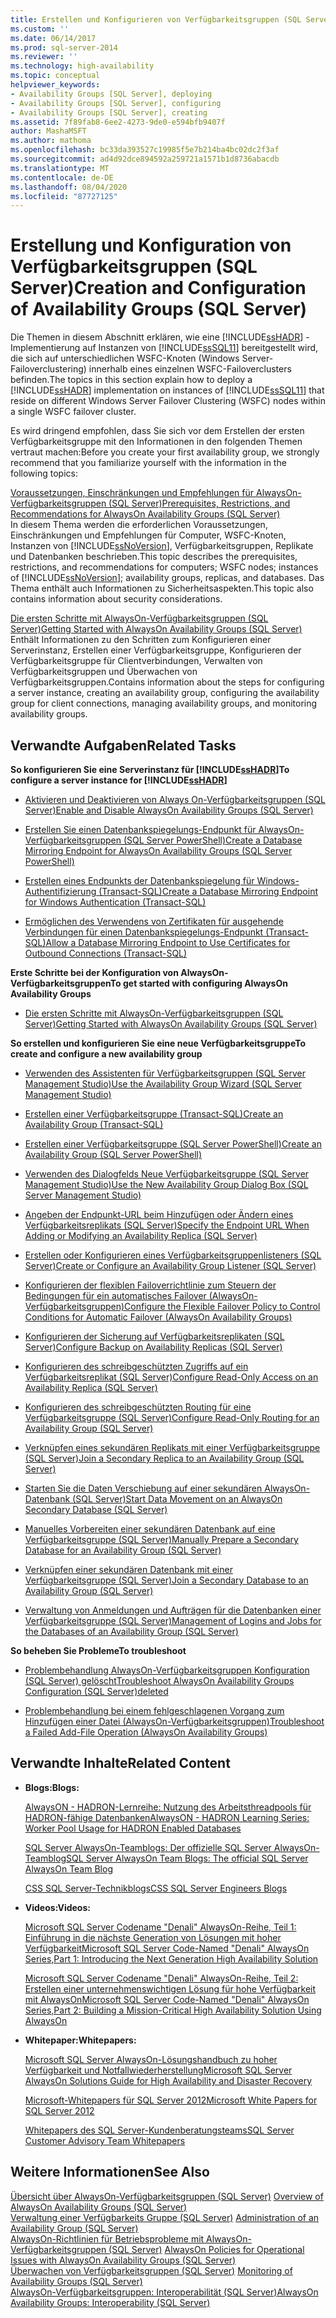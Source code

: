 ```yaml
---
title: Erstellen und Konfigurieren von Verfügbarkeitsgruppen (SQL Server) | Microsoft-Dokumentation
ms.custom: ''
ms.date: 06/14/2017
ms.prod: sql-server-2014
ms.reviewer: ''
ms.technology: high-availability
ms.topic: conceptual
helpviewer_keywords:
- Availability Groups [SQL Server], deploying
- Availability Groups [SQL Server], configuring
- Availability Groups [SQL Server], creating
ms.assetid: 7f89fab8-6ee2-4273-9de0-e594bfb9407f
author: MashaMSFT
ms.author: mathoma
ms.openlocfilehash: bc33da393527c19985f5e7b214ba4bc02dc2f3af
ms.sourcegitcommit: ad4d92dce894592a259721a1571b1d8736abacdb
ms.translationtype: MT
ms.contentlocale: de-DE
ms.lasthandoff: 08/04/2020
ms.locfileid: "87727125"
---
```

# <a name="creation-and-configuration-of-availability-groups-sql-server"></a><span data-ttu-id="f3d3f-102">Erstellung und Konfiguration von Verfügbarkeitsgruppen (SQL Server)</span><span class="sxs-lookup"><span data-stu-id="f3d3f-102">Creation and Configuration of Availability Groups (SQL Server)</span></span>
  <span data-ttu-id="f3d3f-103">Die Themen in diesem Abschnitt erklären, wie eine [!INCLUDE[ssHADR](../../../includes/sshadr-md.md)] -Implementierung auf Instanzen von [!INCLUDE[ssSQL11](../../../includes/sssql11-md.md)] bereitgestellt wird, die sich auf unterschiedlichen WSFC-Knoten (Windows Server-Failoverclustering) innerhalb eines einzelnen WSFC-Failoverclusters befinden.</span><span class="sxs-lookup"><span data-stu-id="f3d3f-103">The topics in this section explain how to deploy a [!INCLUDE[ssHADR](../../../includes/sshadr-md.md)] implementation on instances of [!INCLUDE[ssSQL11](../../../includes/sssql11-md.md)] that reside on different Windows Server Failover Clustering (WSFC) nodes within a single WSFC failover cluster.</span></span>  
  
 <span data-ttu-id="f3d3f-104">Es wird dringend empfohlen, dass Sie sich vor dem Erstellen der ersten Verfügbarkeitsgruppe mit den Informationen in den folgenden Themen vertraut machen:</span><span class="sxs-lookup"><span data-stu-id="f3d3f-104">Before you create your first availability group, we strongly recommend that you familiarize yourself with the information in the following topics:</span></span>  
  
 [<span data-ttu-id="f3d3f-105">Voraussetzungen, Einschränkungen und Empfehlungen für AlwaysOn-Verfügbarkeitsgruppen &#40;SQL Server&#41;</span><span class="sxs-lookup"><span data-stu-id="f3d3f-105">Prerequisites, Restrictions, and Recommendations for AlwaysOn Availability Groups &#40;SQL Server&#41;</span></span>](prereqs-restrictions-recommendations-always-on-availability.md)  
 <span data-ttu-id="f3d3f-106">In diesem Thema werden die erforderlichen Voraussetzungen, Einschränkungen und Empfehlungen für Computer, WSFC-Knoten, Instanzen von [!INCLUDE[ssNoVersion](../../../includes/ssnoversion-md.md)], Verfügbarkeitsgruppen, Replikate und Datenbanken beschrieben.</span><span class="sxs-lookup"><span data-stu-id="f3d3f-106">This topic describes the prerequisites, restrictions, and recommendations for computers; WSFC nodes; instances of [!INCLUDE[ssNoVersion](../../../includes/ssnoversion-md.md)]; availability groups, replicas, and databases.</span></span> <span data-ttu-id="f3d3f-107">Das Thema enthält auch Informationen zu Sicherheitsaspekten.</span><span class="sxs-lookup"><span data-stu-id="f3d3f-107">This topic also contains information about security considerations.</span></span>  
  
 [<span data-ttu-id="f3d3f-108">Die ersten Schritte mit AlwaysOn-Verfügbarkeitsgruppen &#40;SQL Server&#41;</span><span class="sxs-lookup"><span data-stu-id="f3d3f-108">Getting Started with AlwaysOn Availability Groups &#40;SQL Server&#41;</span></span>](getting-started-with-always-on-availability-groups-sql-server.md)  
 <span data-ttu-id="f3d3f-109">Enthält Informationen zu den Schritten zum Konfigurieren einer Serverinstanz, Erstellen einer Verfügbarkeitsgruppe, Konfigurieren der Verfügbarkeitsgruppe für Clientverbindungen, Verwalten von Verfügbarkeitsgruppen und Überwachen von Verfügbarkeitsgruppen.</span><span class="sxs-lookup"><span data-stu-id="f3d3f-109">Contains information about the steps for configuring a server instance, creating an availability group, configuring the availability group for client connections, managing availability groups, and monitoring availability groups.</span></span>  
  
 
  
##  <a name="related-tasks"></a><a name="RelatedTasks"></a> <span data-ttu-id="f3d3f-110">Verwandte Aufgaben</span><span class="sxs-lookup"><span data-stu-id="f3d3f-110">Related Tasks</span></span>  
 <span data-ttu-id="f3d3f-111">**So konfigurieren Sie eine Serverinstanz für [!INCLUDE[ssHADR](../../../includes/sshadr-md.md)]**</span><span class="sxs-lookup"><span data-stu-id="f3d3f-111">**To configure a server instance for [!INCLUDE[ssHADR](../../../includes/sshadr-md.md)]**</span></span>  
  
-   [<span data-ttu-id="f3d3f-112">Aktivieren und Deaktivieren von Always On-Verfügbarkeitsgruppen &#40;SQL Server&#41;</span><span class="sxs-lookup"><span data-stu-id="f3d3f-112">Enable and Disable AlwaysOn Availability Groups &#40;SQL Server&#41;</span></span>](enable-and-disable-always-on-availability-groups-sql-server.md)  
  
-   [<span data-ttu-id="f3d3f-113">Erstellen Sie einen Datenbankspiegelungs-Endpunkt für AlwaysOn-Verfügbarkeitsgruppen &#40;SQL Server PowerShell&#41;</span><span class="sxs-lookup"><span data-stu-id="f3d3f-113">Create a Database Mirroring Endpoint for AlwaysOn Availability Groups &#40;SQL Server PowerShell&#41;</span></span>](database-mirroring-always-on-availability-groups-powershell.md)  
  
-   [<span data-ttu-id="f3d3f-114">Erstellen eines Endpunkts der Datenbankspiegelung für Windows-Authentifizierung &#40;Transact-SQL&#41;</span><span class="sxs-lookup"><span data-stu-id="f3d3f-114">Create a Database Mirroring Endpoint for Windows Authentication &#40;Transact-SQL&#41;</span></span>](../../database-mirroring/create-a-database-mirroring-endpoint-for-windows-authentication-transact-sql.md)  
  
-   [<span data-ttu-id="f3d3f-115">Ermöglichen des Verwendens von Zertifikaten für ausgehende Verbindungen für einen Datenbankspiegelungs-Endpunkt &#40;Transact-SQL&#41;</span><span class="sxs-lookup"><span data-stu-id="f3d3f-115">Allow a Database Mirroring Endpoint to Use Certificates for Outbound Connections &#40;Transact-SQL&#41;</span></span>](../../database-mirroring/database-mirroring-use-certificates-for-outbound-connections.md)  
  
 <span data-ttu-id="f3d3f-116">**Erste Schritte bei der Konfiguration von AlwaysOn-Verfügbarkeitsgruppen**</span><span class="sxs-lookup"><span data-stu-id="f3d3f-116">**To get started with configuring AlwaysOn Availability Groups**</span></span>  
  
-   [<span data-ttu-id="f3d3f-117">Die ersten Schritte mit AlwaysOn-Verfügbarkeitsgruppen &#40;SQL Server&#41;</span><span class="sxs-lookup"><span data-stu-id="f3d3f-117">Getting Started with AlwaysOn Availability Groups &#40;SQL Server&#41;</span></span>](getting-started-with-always-on-availability-groups-sql-server.md)  
  
 <span data-ttu-id="f3d3f-118">**So erstellen und konfigurieren Sie eine neue Verfügbarkeitsgruppe**</span><span class="sxs-lookup"><span data-stu-id="f3d3f-118">**To create and configure a new availability group**</span></span>  
  
-   [<span data-ttu-id="f3d3f-119">Verwenden des Assistenten für Verfügbarkeitsgruppen &#40;SQL Server Management Studio&#41;</span><span class="sxs-lookup"><span data-stu-id="f3d3f-119">Use the Availability Group Wizard &#40;SQL Server Management Studio&#41;</span></span>](use-the-availability-group-wizard-sql-server-management-studio.md)  
  
-   [<span data-ttu-id="f3d3f-120">Erstellen einer Verfügbarkeitsgruppe &#40;Transact-SQL&#41;</span><span class="sxs-lookup"><span data-stu-id="f3d3f-120">Create an Availability Group &#40;Transact-SQL&#41;</span></span>](create-an-availability-group-transact-sql.md)  
  
-   [<span data-ttu-id="f3d3f-121">Erstellen einer Verfügbarkeitsgruppe &#40;SQL Server PowerShell&#41;</span><span class="sxs-lookup"><span data-stu-id="f3d3f-121">Create an Availability Group &#40;SQL Server PowerShell&#41;</span></span>](../../../powershell/sql-server-powershell.md)  
  
-   [<span data-ttu-id="f3d3f-122">Verwenden des Dialogfelds Neue Verfügbarkeitsgruppe &#40;SQL Server Management Studio&#41;</span><span class="sxs-lookup"><span data-stu-id="f3d3f-122">Use the New Availability Group Dialog Box &#40;SQL Server Management Studio&#41;</span></span>](use-the-new-availability-group-dialog-box-sql-server-management-studio.md)  
  
-   [<span data-ttu-id="f3d3f-123">Angeben der Endpunkt-URL beim Hinzufügen oder Ändern eines Verfügbarkeitsreplikats &#40;SQL Server&#41;</span><span class="sxs-lookup"><span data-stu-id="f3d3f-123">Specify the Endpoint URL When Adding or Modifying an Availability Replica &#40;SQL Server&#41;</span></span>](specify-endpoint-url-adding-or-modifying-availability-replica.md)  
  
-   [<span data-ttu-id="f3d3f-124">Erstellen oder Konfigurieren eines Verfügbarkeitsgruppenlisteners &#40;SQL Server&#41;</span><span class="sxs-lookup"><span data-stu-id="f3d3f-124">Create or Configure an Availability Group Listener &#40;SQL Server&#41;</span></span>](create-or-configure-an-availability-group-listener-sql-server.md)  
  
-   [<span data-ttu-id="f3d3f-125">Konfigurieren der flexiblen Failoverrichtlinie zum Steuern der Bedingungen für ein automatisches Failover (AlwaysOn-Verfügbarkeitsgruppen)</span><span class="sxs-lookup"><span data-stu-id="f3d3f-125">Configure the Flexible Failover Policy to Control Conditions for Automatic Failover (AlwaysOn Availability Groups)</span></span>](configure-flexible-automatic-failover-policy.md)  
  
-   [<span data-ttu-id="f3d3f-126">Konfigurieren der Sicherung auf Verfügbarkeitsreplikaten &#40;SQL Server&#41;</span><span class="sxs-lookup"><span data-stu-id="f3d3f-126">Configure Backup on Availability Replicas &#40;SQL Server&#41;</span></span>](configure-backup-on-availability-replicas-sql-server.md)  
  
-   [<span data-ttu-id="f3d3f-127">Konfigurieren des schreibgeschützten Zugriffs auf ein Verfügbarkeitsreplikat &#40;SQL Server&#41;</span><span class="sxs-lookup"><span data-stu-id="f3d3f-127">Configure Read-Only Access on an Availability Replica &#40;SQL Server&#41;</span></span>](configure-read-only-access-on-an-availability-replica-sql-server.md)  
  
-   [<span data-ttu-id="f3d3f-128">Konfigurieren des schreibgeschützten Routing für eine Verfügbarkeitsgruppe &#40;SQL Server&#41;</span><span class="sxs-lookup"><span data-stu-id="f3d3f-128">Configure Read-Only Routing for an Availability Group &#40;SQL Server&#41;</span></span>](configure-read-only-routing-for-an-availability-group-sql-server.md)  
  
-   [<span data-ttu-id="f3d3f-129">Verknüpfen eines sekundären Replikats mit einer Verfügbarkeitsgruppe &#40;SQL Server&#41;</span><span class="sxs-lookup"><span data-stu-id="f3d3f-129">Join a Secondary Replica to an Availability Group &#40;SQL Server&#41;</span></span>](join-a-secondary-replica-to-an-availability-group-sql-server.md)  
  
-   [<span data-ttu-id="f3d3f-130">Starten Sie die Daten Verschiebung auf einer sekundären AlwaysOn-Datenbank &#40;SQL Server&#41;</span><span class="sxs-lookup"><span data-stu-id="f3d3f-130">Start Data Movement on an AlwaysOn Secondary Database &#40;SQL Server&#41;</span></span>](start-data-movement-on-an-always-on-secondary-database-sql-server.md)  
  
-   [<span data-ttu-id="f3d3f-131">Manuelles Vorbereiten einer sekundären Datenbank auf eine Verfügbarkeitsgruppe &#40;SQL Server&#41;</span><span class="sxs-lookup"><span data-stu-id="f3d3f-131">Manually Prepare a Secondary Database for an Availability Group &#40;SQL Server&#41;</span></span>](manually-prepare-a-secondary-database-for-an-availability-group-sql-server.md)  
  
-   [<span data-ttu-id="f3d3f-132">Verknüpfen einer sekundären Datenbank mit einer Verfügbarkeitsgruppe &#40;SQL Server&#41;</span><span class="sxs-lookup"><span data-stu-id="f3d3f-132">Join a Secondary Database to an Availability Group &#40;SQL Server&#41;</span></span>](join-a-secondary-database-to-an-availability-group-sql-server.md)  
  
-   [<span data-ttu-id="f3d3f-133">Verwaltung von Anmeldungen und Aufträgen für die Datenbanken einer Verfügbarkeitsgruppe &#40;SQL Server&#41;</span><span class="sxs-lookup"><span data-stu-id="f3d3f-133">Management of Logins and Jobs for the Databases of an Availability Group &#40;SQL Server&#41;</span></span>](../../logins-and-jobs-for-availability-group-databases.md)  
  
 <span data-ttu-id="f3d3f-134">**So beheben Sie Probleme**</span><span class="sxs-lookup"><span data-stu-id="f3d3f-134">**To troubleshoot**</span></span>  
  
-   [<span data-ttu-id="f3d3f-135">Problembehandlung AlwaysOn-Verfügbarkeitsgruppen Konfiguration (SQL Server) gelöscht</span><span class="sxs-lookup"><span data-stu-id="f3d3f-135">Troubleshoot AlwaysOn Availability Groups Configuration (SQL Server)deleted</span></span>](troubleshoot-always-on-availability-groups-configuration-sql-server.md)  
  
-   [<span data-ttu-id="f3d3f-136">Problembehandlung bei einem fehlgeschlagenen Vorgang zum Hinzufügen einer Datei &#40;AlwaysOn-Verfügbarkeitsgruppen&#41;</span><span class="sxs-lookup"><span data-stu-id="f3d3f-136">Troubleshoot a Failed Add-File Operation &#40;AlwaysOn Availability Groups&#41;</span></span>](troubleshoot-a-failed-add-file-operation-always-on-availability-groups.md)  
  
##  <a name="related-content"></a><a name="RelatedContent"></a> <span data-ttu-id="f3d3f-137">Verwandte Inhalte</span><span class="sxs-lookup"><span data-stu-id="f3d3f-137">Related Content</span></span>  
  
-   <span data-ttu-id="f3d3f-138">**Blogs:**</span><span class="sxs-lookup"><span data-stu-id="f3d3f-138">**Blogs:**</span></span>  
  
     [<span data-ttu-id="f3d3f-139">AlwaysON - HADRON-Lernreihe: Nutzung des Arbeitsthreadpools für HADRON-fähige Datenbanken</span><span class="sxs-lookup"><span data-stu-id="f3d3f-139">AlwaysON - HADRON Learning Series: Worker Pool Usage for HADRON Enabled Databases</span></span>](https://blogs.msdn.com/b/psssql/archive/2012/05/17/alwayson-hadron-learning-series-worker-pool-usage-for-hadron-enabled-databases.aspx)  
  
     [<span data-ttu-id="f3d3f-140">SQL Server AlwaysOn-Teamblogs: Der offizielle SQL Server AlwaysOn-Teamblog</span><span class="sxs-lookup"><span data-stu-id="f3d3f-140">SQL Server AlwaysOn Team Blogs: The official SQL Server AlwaysOn Team Blog</span></span>](https://blogs.msdn.com/b/sqlalwayson/)  
  
     [<span data-ttu-id="f3d3f-141">CSS SQL Server-Technikblogs</span><span class="sxs-lookup"><span data-stu-id="f3d3f-141">CSS SQL Server Engineers Blogs</span></span>](https://blogs.msdn.com/b/psssql/)  
  
-   <span data-ttu-id="f3d3f-142">**Videos:**</span><span class="sxs-lookup"><span data-stu-id="f3d3f-142">**Videos:**</span></span>  
  
     [<span data-ttu-id="f3d3f-143">Microsoft SQL Server Codename "Denali" AlwaysOn-Reihe, Teil 1: Einführung in die nächste Generation von Lösungen mit hoher Verfügbarkeit</span><span class="sxs-lookup"><span data-stu-id="f3d3f-143">Microsoft SQL Server Code-Named "Denali" AlwaysOn Series,Part 1: Introducing the Next Generation High Availability Solution</span></span>](https://channel9.msdn.com/Events/TechEd/NorthAmerica/2011/DBI302)  
  
     [<span data-ttu-id="f3d3f-144">Microsoft SQL Server Codename "Denali" AlwaysOn-Reihe, Teil 2: Erstellen einer unternehmenswichtigen Lösung für hohe Verfügbarkeit mit AlwaysOn</span><span class="sxs-lookup"><span data-stu-id="f3d3f-144">Microsoft SQL Server Code-Named "Denali" AlwaysOn Series,Part 2: Building a Mission-Critical High Availability Solution Using AlwaysOn</span></span>](https://channel9.msdn.com/Events/TechEd/NorthAmerica/2011/DBI404)  
  
-   <span data-ttu-id="f3d3f-145">**Whitepaper:**</span><span class="sxs-lookup"><span data-stu-id="f3d3f-145">**Whitepapers:**</span></span>  
  
     [<span data-ttu-id="f3d3f-146">Microsoft SQL Server AlwaysOn-Lösungshandbuch zu hoher Verfügbarkeit und Notfallwiederherstellung</span><span class="sxs-lookup"><span data-stu-id="f3d3f-146">Microsoft SQL Server AlwaysOn Solutions Guide for High Availability and Disaster Recovery</span></span>](https://go.microsoft.com/fwlink/?LinkId=227600)  
  
     [<span data-ttu-id="f3d3f-147">Microsoft-Whitepapers für SQL Server 2012</span><span class="sxs-lookup"><span data-stu-id="f3d3f-147">Microsoft White Papers for SQL Server 2012</span></span>](https://msdn.microsoft.com/library/hh403491.aspx)  
  
     [<span data-ttu-id="f3d3f-148">Whitepapers des SQL Server-Kundenberatungsteams</span><span class="sxs-lookup"><span data-stu-id="f3d3f-148">SQL Server Customer Advisory Team Whitepapers</span></span>](http://sqlcat.com/)  
  
## <a name="see-also"></a><span data-ttu-id="f3d3f-149">Weitere Informationen</span><span class="sxs-lookup"><span data-stu-id="f3d3f-149">See Also</span></span>  
 <span data-ttu-id="f3d3f-150">[Übersicht über AlwaysOn-Verfügbarkeitsgruppen &#40;SQL Server&#41;](overview-of-always-on-availability-groups-sql-server.md) </span><span class="sxs-lookup"><span data-stu-id="f3d3f-150">[Overview of AlwaysOn Availability Groups &#40;SQL Server&#41;](overview-of-always-on-availability-groups-sql-server.md) </span></span>  
 <span data-ttu-id="f3d3f-151">[Verwaltung einer Verfügbarkeits Gruppe &#40;SQL Server&#41;](administration-of-an-availability-group-sql-server.md) </span><span class="sxs-lookup"><span data-stu-id="f3d3f-151">[Administration of an Availability Group &#40;SQL Server&#41;](administration-of-an-availability-group-sql-server.md) </span></span>  
 <span data-ttu-id="f3d3f-152">[AlwaysOn-Richtlinien für Betriebsprobleme mit AlwaysOn-Verfügbarkeitsgruppen (SQL Server)](always-on-policies-for-operational-issues-always-on-availability.md) </span><span class="sxs-lookup"><span data-stu-id="f3d3f-152">[AlwaysOn Policies for Operational Issues with AlwaysOn Availability Groups (SQL Server)](always-on-policies-for-operational-issues-always-on-availability.md) </span></span>  
 <span data-ttu-id="f3d3f-153">[Überwachen von Verfügbarkeitsgruppen (SQL Server)](monitoring-of-availability-groups-sql-server.md) </span><span class="sxs-lookup"><span data-stu-id="f3d3f-153">[Monitoring of Availability Groups &#40;SQL Server&#41;](monitoring-of-availability-groups-sql-server.md) </span></span>  
 [<span data-ttu-id="f3d3f-154">AlwaysOn-Verfügbarkeitsgruppen: Interoperabilität (SQL Server)</span><span class="sxs-lookup"><span data-stu-id="f3d3f-154">AlwaysOn Availability Groups: Interoperability (SQL Server)</span></span>](always-on-availability-groups-interoperability-sql-server.md)  
  
